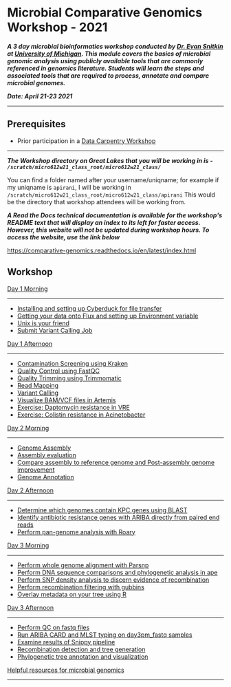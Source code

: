 Microbial Comparative Genomics Workshop - 2021
==============================================

***A 3 day microbial bioinformatics workshop conducted by [Dr. Evan Snitkin](http://thesnitkinlab.com/index.php) at [University of Michigan](https://www.umich.edu/). This module covers the basics of microbial genomic analysis using publicly available tools that are commonly referenced in genomics literature. Students will learn the steps and associated tools that are required to process, annotate and compare microbial genomes.***

***Date: April 21-23 2021***
***
<!---
Link to Software Carpentry Etherpad:
http://pad.software-carpentry.org/micro612_bacterial_genomics_workshop
-->

Prerequisites
-------------

- Prior participation in a [Data Carpentry Workshop](https://umich-brcf-bioinf.github.io/2021-04-19-umich-computationalFoundations/site/Module00_Introduction)
***
<!---
- [Micro612 pre-course hw](https://github.com/alipirani88/Comparative_Genomics/blob/master/Micro612_pre-course_hw/Micro612_w18_pre-course_hw.pdf): A pre-course homework will help setting up Micro612 flux directories and bash profile.
-->

<!---
Link
----

GOTO: http://comparative-genomics.readthedocs.io/en/latest/index.html#
***

-->

***The Workshop directory on Great Lakes that you will be working in is - `/scratch/micro612w21_class_root/micro612w21_class/`***

You can find a folder named after your username/uniqname; for example if my uniqname is `apirani`, I will be working in `/scratch/micro612w21_class_root/micro612w21_class/apirani` This would be the directory that workshop attendees will be working from.

***A Read the Docs technical documentation is available for the workshop's README text that will display an index to its left for faster access. However, this website will not be updated during workshop hours. To access the website, use the link below***


https://comparative-genomics.readthedocs.io/en/latest/index.html

Workshop
--------

[Day 1 Morning](https://github.com/alipirani88/Comparative_Genomics/blob/master/day1_morning/README.md)
***
- [Installing and setting up Cyberduck for file transfer](https://github.com/alipirani88/Comparative_Genomics/blob/master/day1_morning/README.md#installing-and-setting-up-cyberduck-for-file-transfer)
- [Getting your data onto Flux and setting up Environment variable](https://github.com/alipirani88/Comparative_Genomics/blob/master/day1_morning/README.md#getting-your-data-onto-glux-and-setting-up-environment-variable)
- [Unix is your friend](https://github.com/alipirani88/Comparative_Genomics/blob/master/day1_morning/README.md#unix-is-your-friend)
- [Submit Variant Calling Job](https://github.com/alipirani88/Comparative_Genomics/blob/master/day1_morning/README.md#submit-variant-calling-job)

[Day 1 Afternoon](https://github.com/alipirani88/Comparative_Genomics/blob/master/day1_afternoon/README.md#day-1-afternoon)
***
- [Contamination Screening using Kraken](https://github.com/alipirani88/Comparative_Genomics/blob/master/day1_afternoon/README.md#contamination-screening-using-kraken)
- [Quality Control using FastQC](https://github.com/alipirani88/Comparative_Genomics/blob/master/day1_afternoon/README.md#quality-control-using-fastqc)
- [Quality Trimming using Trimmomatic](https://github.com/alipirani88/Comparative_Genomics/blob/master/day1_afternoon/README.md#quality-trimming-using-trimmomatic)
- [Read Mapping](https://github.com/alipirani88/Comparative_Genomics/blob/master/day1_afternoon/README.md#read-mapping)
- [Variant Calling](https://github.com/alipirani88/Comparative_Genomics/blob/master/day1_afternoon/README.md#variant-calling-and-filteration)
- [Visualize BAM/VCF files in Artemis](https://github.com/alipirani88/Comparative_Genomics/blob/master/day1_afternoon/README.md#visualize-bam-and-vcf-files-in-artemis)
- [Exercise: Daptomycin resistance in VRE](https://github.com/alipirani88/Comparative_Genomics/blob/master/day1_afternoon/README.md#exercise:-daptomycin-resistance-in-vre)
- [Exercise: Colistin resistance in Acinetobacter](https://github.com/alipirani88/Comparative_Genomics/blob/master/day1_afternoon/README.md#exercise:-colistin-resistance-in-acinetobacter)

[Day 2 Morning](https://github.com/alipirani88/Comparative_Genomics/blob/master/day2_morning/README.md#day-2-morning)
***
- [Genome Assembly](https://github.com/alipirani88/Comparative_Genomics/blob/master/day2_morning/README.md#genome-assembly)
- [Assembly evaluation](https://github.com/alipirani88/Comparative_Genomics/blob/master/day2_morning/README.md#assembly-evaluation-using-quast)
- [Compare assembly to reference genome and Post-assembly genome improvement](https://github.com/alipirani88/Comparative_Genomics/blob/master/day2_morning/README.md#compare-assembly-to-reference-genome-and-post-assembly-genome-improvement)
- [Genome Annotation](https://github.com/alipirani88/Comparative_Genomics/blob/master/day2_morning/README.md#genome-annotation)
<!-- 
- [Map reads to the final ordered assembly](https://github.com/alipirani88/Comparative_Genomics/blob/master/day2_morning/README.md#map-reads-to-the-final-ordered-assembly)
-->

[Day 2 Afternoon](https://github.com/alipirani88/Comparative_Genomics/blob/master/day2_afternoon/README.md#day-2-afternoon)
***
- [Determine which genomes contain KPC genes using BLAST](https://github.com/alipirani88/Comparative_Genomics/blob/master/day2_afternoon/README.md#determine-which-genomes-contain-kpc-genes-using-blast)
- [Identify antibiotic resistance genes with ARIBA directly from paired end reads](https://github.com/alipirani88/Comparative_Genomics/blob/master/day2_afternoon/README.md#identify-antibiotic-resistance-genes-with-ariba-directly-from-paired-end-reads)
- [Perform pan-genome analysis with Roary](https://github.com/alipirani88/Comparative_Genomics/blob/master/day2_afternoon/README.md#perform-pan-genome-analysis-with-roary)

[Day 3 Morning](https://github.com/alipirani88/Comparative_Genomics/blob/master/day3_morning/README.md#day-3-morning)
***
- [Perform whole genome alignment with Parsnp](https://github.com/alipirani88/Comparative_Genomics/blob/master/day3_morning/README.md#perform-whole-genome-alignment-with-Parsnp-and-convert-alignment-to-other-useful-formats)
- [Perform DNA sequence comparisons and phylogenetic analysis in ape](https://github.com/alipirani88/Comparative_Genomics/blob/master/day3_morning/README.md#perform-some-dna-sequence-comparisons-and-phylogenetic-analysis-in-ape)
- [Perform SNP density analysis to discern evidence of recombination](https://github.com/alipirani88/Comparative_Genomics/blob/master/day3_morning/README.md#perform-snp-density-analysis-to-discern-evidence-of-recombination)
- [Perform recombination filtering with gubbins](https://github.com/alipirani88/Comparative_Genomics/blob/master/day3_morning/README.md#perform-recombination-filtering-with-gubbins)
- [Overlay metadata on your tree using R ](https://github.com/alipirani88/Comparative_Genomics/blob/master/day3_morning/README.md#overlay-metadata-on-your-tree-using-r)

[Day 3 Afternoon](https://github.com/alipirani88/Comparative_Genomics/blob/master/day3_afternoon/README.md#day-3-afternoon)
***
- [Perform QC on fastq files](https://github.com/alipirani88/Comparative_Genomics/blob/master/day3_afternoon/README.md#perform-qc-on-fastq-files)
- [Run ARIBA CARD and MLST typing on day3pm_fastq samples](https://github.com/alipirani88/Comparative_Genomics/blob/master/day3_afternoon/README.md#run-ariba-card-and-mlst-typing-on-day3pm_fastq-samples)
- [Examine results of Snippy pipeline](https://github.com/alipirani88/Comparative_Genomics/blob/master/day3_afternoon/README.md#examine-results-of-snippy-pipeline)
- [Recombination detection and tree generation](https://github.com/alipirani88/Comparative_Genomics/blob/master/day3_afternoon/README.md#recombination-detection-and-tree-generation)
- [Phylogenetic tree annotation and visualization](https://github.com/alipirani88/Comparative_Genomics/blob/master/day3_afternoon/README.md#phylogenetic-tree-annotation-and-visualization)



[Helpful resources for microbial genomics](https://github.com/alipirani88/Comparative_Genomics/blob/master/online_resources/README.md#helpful-resources-for-microbial-genomics)
***
